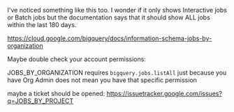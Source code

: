 I've noticed something like this too. I wonder if it only shows Interactive jobs or Batch jobs but the documentation says that it should show ALL jobs within the last 180 days.

https://cloud.google.com/bigquery/docs/information-schema-jobs-by-organization

Maybe double check your account permissions:

JOBS_BY_ORGANIZATION requires `bigquery.jobs.listAll` just because you have Org Admin does not mean you have that specific permission

maybe a ticket should be opened: https://issuetracker.google.com/issues?q=JOBS_BY_PROJECT
